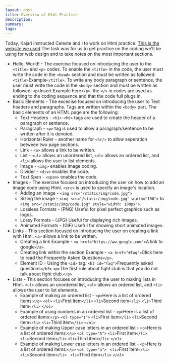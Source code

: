 ```yaml
---
layout: post
title: Overview of Html Practice
description: 
summary: 
tags: 
---
```


Today, Kajari instructed Celeste and I to work on Html practice. [This is the website we used](https://www.learn-html.org/en/Hello%2C_World%21) The task was for us to get practice on the coding we'll be using for web design and to take notes on the most important sections. 

* Hello, World! - The exercise focused on introducing the user to the `<title>` and `<p>` codes. To enable the `<title>` in the code, the user must write the code in the `<head>` section and must be written as followed: `<title>`Example`</title>`. To write any body paragraph or sentence, the user must write the code in the `<body>` section and must be written as followed: `<p>`Insert Example here`</p>`. the `</>` in codes are used as ending to the coding sequence and that the code full plugs in.
* Basic Elements - The excecise focused on introducing the user to Text headers and paragraphs. Tags are written within the `<body>` part. The basic elements of an HTML page are the following:
	* Text Headers - `<h1>`-`<h6>` tags are used to create the header of a paragraph or sentence.
	* Paragraph - `<p>` tag is used to allow a paragraph/sentence to be written after it is denoted.
	* Horizontal Ruler - another name for `<hr/>` to allow seperation between two page sections.
	* Link - `<a>` allows a link to be written.
	* List - `<ul>` allows an unordered list, `<ol>` allows an ordered list, and `<li>` allows the user to list elements.
	* Image - `<img>` enables image coding.
	* Divider - `<div>` enables the code.
	* Text Span - `<span>` enables the code.
* Images - The exercise focused on introducing the user on how to add an image code using Html. `<src>` is used to specify an image's location. 
	* Adding an image - `<img src="/static/img/code.jpg">`
	* Sizing the image - `<img src="/static/img/code.jpg" width="100">` to `<img src="/static/img/code.jpg" style="width: 100px">`.
	* Lossless Formats - (PNG) Useful for pixel perfect graphics such as logos.
	* Lossy Formats - (JPG) Useful for displaying rich images.
	* Animated Formats - (GIF) Useful for showing short animated images.
* Links - This section focused on introducing the user on creating a link with Html. `<a>` allows a link to be written.
	* Creating a link Example - `<a href="https://ww.google.com">`A link to google`</a>`.
	* Creating link within the section Example - `<a href="#faq">`Click here to read the Frequently Asked Questions`</p>`.
	* Element ID - Using the `<id>` tag: `<h3 id="faq">`Frequently asked questions`</h3>`
`<p>`The first rule about fight club is that you do not talk about fight club.`</p>`
* Lists - This section focuses on introducing the user to making lists in Html. `<ul>` allows an unordered list, `<ol>` allows an ordered list, and `<li>` allows the user to list elements.
	* Example of making an ordered list - 
	`<p>`Here is a list of ordered items:`</p>`
`<ol>`
    `<li>`First item`</li>`
    `<li>`Second item`</li>`
    `<li>`Third item`</li>`
`</ol>`
    * Example of using numbers in an ordered list - 
    `<p>`Here is a list of ordered items:`</p>`
`<ol type="1">`
    `<li>`First item`</li>`
    `<li>`Second item`</li>`
    `<li>`Third item`</li>`
`</ol>`
    * Example of making Upper case letters in an ordered list - 
    `<p>`Here is a list of ordered items:`</p>`
`<ol type="A">`
    `<li>`First item`</li>`
    `<li>`Second item`</li>`
    `<li>`Third item`</li>`
`</ol>`
    * Example of making Lower case letters in an ordered list - 
    `<p>`Here is a list of ordered items:`</p>`
`<ol type="a">`
   ` <li>`First item`</li>`
    `<li>`Second item`</li>`
   ` <li>`Third item`</li>`
`</ol>`














